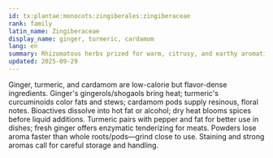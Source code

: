 ```yaml
---
id: tx:plantae:monocots:zingiberales:zingiberaceae
rank: family
latin_name: Zingiberaceae
display_name: ginger, turmeric, cardamom
lang: en
summary: Rhizomatous herbs prized for warm, citrusy, and earthy aromatics; this node covers fresh and dried rhizomes and seed pods used across savory and sweet applications.
updated: 2025-09-29
---
```


Ginger, turmeric, and cardamom are low-calorie but flavor-dense ingredients. Ginger's gingerols/shogaols bring heat; turmeric's curcuminoids color fats and stews; cardamom pods supply resinous, floral notes. Bioactives dissolve into hot fat or alcohol; dry heat blooms spices before liquid additions. Turmeric pairs with pepper and fat for better use in dishes; fresh ginger offers enzymatic tenderizing for meats. Powders lose aroma faster than whole roots/pods—grind close to use. Staining and strong aromas call for careful storage and handling.
